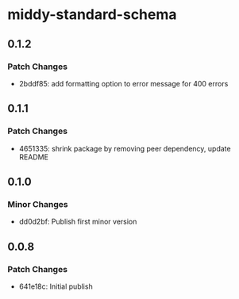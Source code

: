 # middy-standard-schema

## 0.1.2

### Patch Changes

- 2bddf85: add formatting option to error message for 400 errors

## 0.1.1

### Patch Changes

- 4651335: shrink package by removing peer dependency, update README

## 0.1.0

### Minor Changes

- dd0d2bf: Publish first minor version

## 0.0.8

### Patch Changes

- 641e18c: Initial publish

